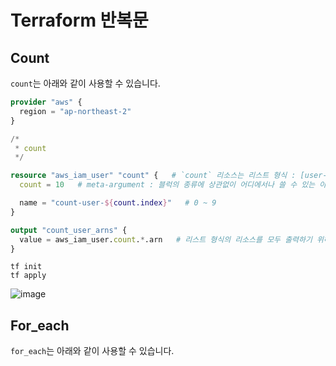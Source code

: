 # Terraform 반복문

## Count

`count`는 아래와 같이 사용할 수 있습니다.

``` terraform
provider "aws" {
  region = "ap-northeast-2"
}

/*
 * count
 */

resource "aws_iam_user" "count" {   # `count` 리소스는 리스트 형식 : [user-0, user-1, user-2, ... , user-9]
  count = 10   # meta-argument : 블럭의 종류에 상관없이 어디에서나 쓸 수 있는 아규먼트. 최상단에 선언하는 것이 관습.

  name = "count-user-${count.index}"   # 0 ~ 9
}

output "count_user_arns" {
  value = aws_iam_user.count.*.arn   # 리스트 형식의 리소스를 모두 출력하기 위해 .*의 형식을 취해줍니다.
}
```

```
tf init
tf apply
```   
![image](https://user-images.githubusercontent.com/43658658/156275979-030c6cad-ab96-47d1-bb58-bb3c30ada2d5.png)

## For_each

`for_each`는 아래와 같이 사용할 수 있습니다.

``` terraform

```


